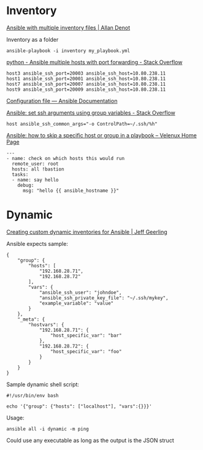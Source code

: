 # Inventory

[Ansible with multiple inventory files | Allan Denot](https://allandenot.com/devops/2015/01/16/ansible-with-multiple-inventory-files.html)

Inventory as a folder
```
ansible-playbook -i inventory my_playbook.yml 
```


[python - Ansible multiple hosts with port forwarding - Stack Overflow](https://stackoverflow.com/questions/26527458/ansible-multiple-hosts-with-port-forwarding)

```
host3 ansible_ssh_port=20003 ansible_ssh_host=10.80.238.11
host1 ansible_ssh_port=20001 ansible_ssh_host=10.80.238.11
host7 ansible_ssh_port=20007 ansible_ssh_host=10.80.238.11
host9 ansible_ssh_port=20009 ansible_ssh_host=10.80.238.11
```

[Configuration file — Ansible Documentation](https://docs.ansible.com/ansible/2.4/intro_configuration.html#control-path)

[Ansible: set ssh arguments using group variables - Stack Overflow](https://stackoverflow.com/questions/39746379/ansible-set-ssh-arguments-using-group-variables)

```
host ansible_ssh_common_args="-o ControlPath=~/.ssh/%h"
```

[Ansible: how to skip a specific host or group in a playbook – Velenux Home Page](https://velenux.wordpress.com/2017/07/31/ansible-how-to-skip-a-specific-host-or-group-in-a-playbook/)

```
---
- name: check on which hosts this would run
  remote_user: root
  hosts: all !bastion
  tasks:
  - name: say hello
    debug:
      msg: "hello {{ ansible_hostname }}"
```

# Dynamic
[Creating custom dynamic inventories for Ansible | Jeff Geerling](https://www.jeffgeerling.com/blog/creating-custom-dynamic-inventories-ansible)

Ansible expects sample:
```
{
    "group": {
        "hosts": [
            "192.168.28.71",
            "192.168.28.72"
        ],
        "vars": {
            "ansible_ssh_user": "johndoe",
            "ansible_ssh_private_key_file": "~/.ssh/mykey",
            "example_variable": "value"
        }
    },
    "_meta": {
        "hostvars": {
            "192.168.28.71": {
                "host_specific_var": "bar"
            },
            "192.168.28.72": {
                "host_specific_var": "foo"
            }
        }
    }
}
```

Sample dynamic shell script:
```
#!/usr/bin/env bash

echo '{"group": {"hosts": ["localhost"], "vars":{}}}'
```

Usage:
```
ansible all -i dynamic -m ping
```

Could use any executable as long as the output is the JSON struct

